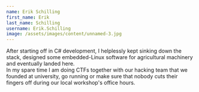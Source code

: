 ```yaml
---
name: Erik Schilling
first_name: Erik
last_name: Schilling
username: Erik.Schilling
image: /assets/images/content/unnamed-3.jpg
---
```

After starting off in C# development, I helplessly kept sinking down the stack, designed some embedded-Linux software for agricultural machinery and eventually landed here.\
In my spare time I am doing CTFs together with our hacking team that we founded at university, go running or make sure that nobody cuts their fingers off during our local workshop's office hours.